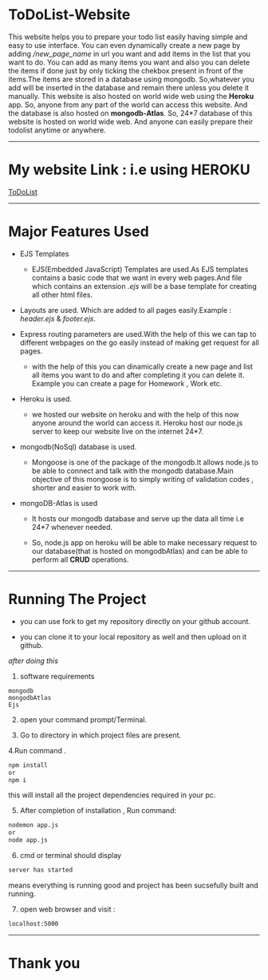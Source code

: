 # ToDoList-Website

This website helps you to prepare your todo list easily having simple and easy to use interface. You can even dynamically create a new page by adding */new_page_name* in url  you want and add items in the list that you want to do.
You can add as many items you want and also you can delete the items if done just by only ticking the chekbox present in front of the items.The items are stored in a database using mongodb. So,whatever you add will be inserted in the database and remain there unless you delete it manually. This website is also hosted on world wide web using the **Heroku** app. So, anyone from any part of the world can access this website. And the database is also hosted on **mongodb-Atlas**. So, 24*7 database of this website is hosted on world wide web. And anyone can easily prepare their todolist anytime or anywhere.
 

---

# My website Link : i.e using HEROKU

[ToDoList](https://cryptic-stream-78043.herokuapp.com/  "Visit website")

---

# Major Features Used
* EJS Templates
  * EJS(Embedded JavaScript) Templates are used.As EJS templates contains a basic code that we want in every web pages.And file which contains an extension *.ejs* will be a base template for creating all other html files.

* Layouts are used. Which are added to all pages easily.Example : *header.ejs* & *footer.ejs*.

* Express routing parameters are used.With the help of this we can tap to different webpages on the go easily instead of making get request for all pages.
  * with the help of this you can dinamically create a new page and list all items you want to do and after completing it you can delete it. Example you can create a page for Homework , Work etc.


* Heroku is used.
  * we hosted our website on heroku and with the help of this now anyone around the world can access it. Heroku host our node.js server to keep our website live on the internet 24*7.

* mongodb(NoSql) database is used.
  * Mongoose is one of the package of the mongodb.It allows node.js to be able to connect and talk with the mongodb database.Main objective of this mongoose is to simply writing of validation codes , shorter and easier to work with.

* mongoDB-Atlas is used
  * It hosts our mongodb database and serve up the data all time i.e 24*7 whenever needed.

  * So, node.js app on heroku will be able to make necessary request to our database(that is hosted on mongodbAtlas) and can be able to perform all **CRUD** operations.


---


# Running The Project


* you can use fork to get my repository directly on your github account.

* you can clone it to your local repository as well and then upload on it github.

*after doing this*

1. software requirements
  ```
  mongodb
  mongodbAtlas
  Ejs
 ```
2. open your command prompt/Terminal.

3. Go to directory in which project files are present.

4.Run command .
 ```bash
 npm install 
 or
 npm i
 ```
this will install all the project dependencies required in your pc.

5. After completion of installation , Run command:

```bash
nodemon app.js
or
node app.js
```

6. cmd or terminal should display 

```bash
server has started
```
means everything is running good and project has been sucsefully built and running.

7. open web browser and visit :

```bash
localhost:5000
```

  ---

# Thank you

